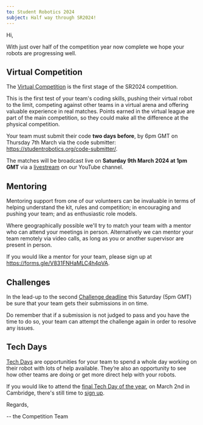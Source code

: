 ```yaml
---
to: Student Robotics 2024
subject: Half way through SR2024!
---
```


Hi,

With just over half of the competition year now complete we hope your robots are progressing well.

## Virtual Competition

The [Virtual Competition][virtual-competition] is the first stage of the SR2024 competition.

This is the first test of your team's coding skills, pushing their virtual robot
to the limit, competing against other teams in a virtual arena and offering
valuable experience in real matches. Points earned in the virtual league are
part of the main competition, so they could make all the difference at the
physical competition.

Your team must submit their code **two days before**, by 6pm GMT on Thursday 7th
March via the code submitter: <https://studentrobotics.org/code-submitter/>.

The matches will be broadcast live on **Saturday 9th March 2024 at 1pm GMT**
via a [livestream](https://www.youtube.com/watch?v=hlfaQIfLaRg) on our YouTube
channel.

## Mentoring

Mentoring support from one of our volunteers can be invaluable in terms of
helping understand the kit, rules and competition; in encouraging and pushing
your team; and as enthusiastic role models.

Where geographically possible we'll try to match your team with a mentor who can
attend your meetings in person. Alternatively we can mentor your team remotely
via video calls, as long as you or another supervisor are present in person.

If you would like a mentor for your team, please sign up at <https://forms.gle/V831FNHaMLC4h4pVA>.

## Challenges

In the lead-up to the second [Challenge deadline][second-challenge] this
Saturday (5pm GMT) be sure that your team gets their submissions in on time.

Do remember that if a submission is not judged to pass and you have the time to
do so, your team can attempt the challenge again in order to resolve any issues.

## Tech Days

[Tech Days][tech-day-101] are opportunities for your team to spend a whole day
working on their robot with lots of help available. They’re also an opportunity
to see how other teams are doing or get more direct help with your robots.

If you would like to attend the [final Tech Day of the year][cambridge-tech-day],
on March 2nd in Cambridge, there's still time to [sign up][tech-day-signup].


Regards,

-- the Competition Team

[tech-day-signup]: https://forms.gle/orwWr8DBkMg2CVTf9
[cambridge-tech-day]: https://studentrobotics.org/events/sr2024/cambridge-tech-day-march/
[tech-day-101]: https://studentrobotics.org/docs/robots_101/tech_days
[second-challenge]: https://studentrobotics.org/events/sr2024/second-challenge-submission-deadline/
[virtual-competition]: https://studentrobotics.org/events/sr2024/virtual-competition/
